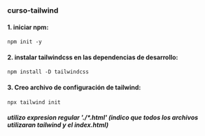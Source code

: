 ### curso-tailwind

#### 1. iniciar npm:
`npm init -y`

#### 2. instalar tailwindcss en las dependencias de desarrollo:
`npm install -D tailwindcss`

#### 3. Creo archivo de configuración de tailwind:
`npx tailwind init`

##### utilizo expresion regular './*.html' (indico que todos los archivos utilizaran tailwind y el index.html)